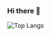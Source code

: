 ### Hi there 👋

<!--
**iShoFen/iShoFen** is a ✨ _special_ ✨ repository because its `README.md` (this file) appears on your GitHub profile.

Here are some ideas to get you started:

- 🔭 I’m currently working on ...
- 🌱 I’m currently learning ...
- 👯 I’m looking to collaborate on ...
- 🤔 I’m looking for help with ...
- 💬 Ask me about ...
- 📫 How to reach me: ...
- 😄 Pronouns: ...
- ⚡ Fun fact: ...
-->
<!--![Top Langs](https://github-readme-stats.vercel.app/api/top-langs/?username=iShoFen&layout=compact&show_icons=true&theme=tokyonight)-->
![Top Langs](https://github-readme-stats.vercel.app/api/top-langs/?username=iShoFen&layout=compact&show_icons=true&theme=tokyonight&langs_count=10)
